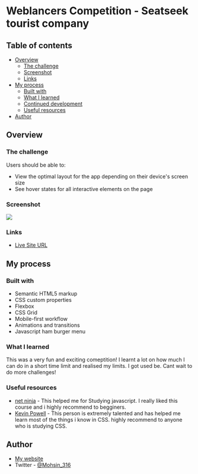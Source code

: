 # Weblancers Competition - Seatseek tourist company

## Table of contents

- [Overview](#overview)
  - [The challenge](#the-challenge)
  - [Screenshot](#screenshot)
  - [Links](#links)
- [My process](#my-process)
  - [Built with](#built-with)
  - [What I learned](#what-i-learned)
  - [Continued development](#continued-development)
  - [Useful resources](#useful-resources)
- [Author](#author)

## Overview

### The challenge

Users should be able to:

- View the optimal layout for the app depending on their device's screen size
- See hover states for all interactive elements on the page

### Screenshot

![](images/final-solution.jpg)

### Links

- [Live Site URL](https://mohsin316.github.io/Tip-Calculator/)

## My process

### Built with

- Semantic HTML5 markup
- CSS custom properties
- Flexbox
- CSS Grid
- Mobile-first workflow
- Animations and transitions
- Javascript ham burger menu

### What I learned

This was a very fun and exciting comeptition! I learnt a lot on how much I can do in a short time limit and realised my limits. I got used be. Cant wait to do more challenges! 


### Useful resources

- [net ninja](https://netninja.dev/courses) - This helped me for Studying javascript. I really liked this course and i highly recommend to begginers.
- [Kevin Powell](https://www.youtube.com/kepowob) - This person is extremely talented and has helped me learn most of the things i know in CSS. highly recommend to anyone who is studying CSS.

## Author

- [My website](https://mohsins-solutions.netlify.app/)
- Twitter - [@Mohsin_316](https://twitter.com/Mohsin_316)
